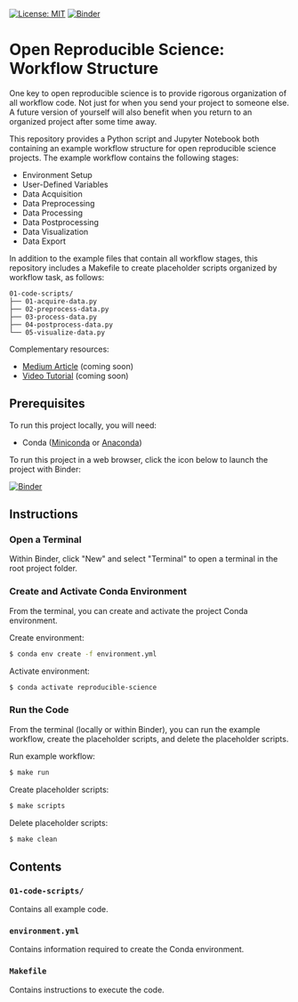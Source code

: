 [![License: MIT](https://img.shields.io/badge/License-MIT-yellow.svg)](https://opensource.org/licenses/MIT)
[![Binder](https://mybinder.org/badge_logo.svg)](https://mybinder.org/v2/gh/calekochenour/workflow-structure/main)

# Open Reproducible Science: Workflow Structure

One key to open reproducible science is to provide rigorous organization of all workflow code. Not just for when you send your project to someone else. A future version of yourself will also benefit when you return to an organized project after some time away.

This repository provides a Python script and Jupyter Notebook both containing an example workflow structure for open reproducible science projects. The example workflow contains the following stages:

* Environment Setup
* User-Defined Variables
* Data Acquisition
* Data Preprocessing
* Data Processing
* Data Postprocessing
* Data Visualization
* Data Export

In addition to the example files that contain all workflow stages, this repository includes a Makefile to create placeholder scripts organized by workflow task, as follows:

```
01-code-scripts/
├── 01-acquire-data.py
├── 02-preprocess-data.py
├── 03-process-data.py
├── 04-postprocess-data.py
└── 05-visualize-data.py
```

Complementary resources:

* [Medium Article]() (coming soon)
* [Video Tutorial]() (coming soon)

## Prerequisites

To run this project locally, you will need:

* Conda ([Miniconda](https://docs.conda.io/en/latest/miniconda.html) or [Anaconda](https://docs.anaconda.com/anaconda/install/))

To run this project in a web browser, click the icon below to launch the project with Binder:

[![Binder](https://mybinder.org/badge_logo.svg)](https://mybinder.org/v2/gh/calekochenour/workflow-structure/main)

## Instructions

### Open a Terminal

Within Binder, click "New" and select "Terminal" to open a terminal in the root project folder.

### Create and Activate Conda Environment

From the terminal, you can create and activate the project Conda environment.

Create environment:

```bash
$ conda env create -f environment.yml
```

Activate environment:

```bash
$ conda activate reproducible-science
```

### Run the Code

From the terminal (locally or within Binder), you can run the example workflow, create the placeholder scripts, and delete the placeholder scripts.

Run example workflow:

```bash
$ make run
```

Create placeholder scripts:

```bash
$ make scripts
```

Delete placeholder scripts:
```bash
$ make clean
```

## Contents

### `01-code-scripts/`

Contains all example code.

### `environment.yml`

Contains information required to create the Conda environment.

### `Makefile`

Contains instructions to execute the code.
